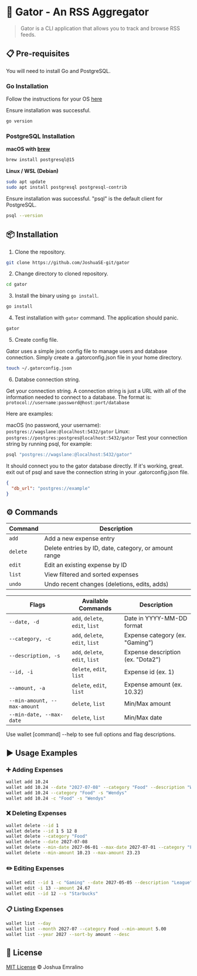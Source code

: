 # 🐊 Gator - An RSS Aggregator

> Gator is a CLI application that allows you to track and browse RSS feeds.

## 📋 Pre-requisites

You will need to install Go and PostgreSQL.

### Go Installation

Follow the instructions for your OS [here](https://go.dev/doc/install)

Ensure installation was successful.

```bash
go version
```

### PostgreSQL Installation

**macOS with [brew](https://brew.sh/)**

```bash
brew install postgresql@15
```

**Linux / WSL (Debian)**

```bash
sudo apt update
sudo apt install postgresql postgresql-contrib
```

Ensure installation was successful. "psql" is the default client for PostgreSQL.

```bash
psql --version
```

## 📦 Installation

1) Clone the repository.

```bash
git clone https://github.com/JoshuaSE-git/gator
```

2) Change directory to cloned repository.

```bash
cd gator
```

3) Install the binary using `go install`.

```bash
go install
```

4) Test installation with `gator` command.  The application should panic.

```bash
gator
```

5) Create config file.

Gator uses a simple json config file to manage users and database connection.  Simply create a .gatorconfig.json file in your home directory.

```bash
touch ~/.gatorconfig.json
```

6) Databse connection string.

Get your connection string. A connection string is just a URL with all of the information needed to connect to a database. The format is:
`protocol://username:password@host:port/database`

Here are examples:

macOS (no password, your username): `postgres://wagslane:@localhost:5432/gator`
Linux: `postgres://postgres:postgres@localhost:5432/gator`
Test your connection string by running psql, for example:

```bash
psql "postgres://wagslane:@localhost:5432/gator"
```

It should connect you to the gator database directly. If it's working, great. exit out of psql and save the connection string in your .gatorconfig.json file.

```json
{
  "db_url": "postgres://example"
}
```


## ⚙️ Commands

| Command  | Description                                           |
| -------- | ----------------------------------------------------- |
| `add`    | Add a new expense entry                               |
| `delete` | Delete entries by ID, date, category, or amount range |
| `edit`   | Edit an existing expense by ID                        |
| `list`   | View filtered and sorted expenses                     |
| `undo`   | Undo recent changes (deletions, edits, adds)          |

| Flags                        | Available Commands              | Description                       |
| ---------------------------- | ------------------------------- | --------------------------------- |
| `--date, -d`                 | `add`, `delete`, `edit`, `list` | Date in YYYY-MM-DD format         |
| `--category, -c`             | `add`, `delete`, `edit`, `list` | Expense category (ex. "Gaming")   |
| `--description, -s`          | `add`, `delete`, `edit`, `list` | Expense description (ex. "Dota2") |
| `--id, -i`                   | `delete`, `edit`, `list`        | Expense id (ex. 1)                |
| `--amount, -a`               | `delete`, `edit`, `list`        | Expense amount (ex. 10.32)        |
| `--min-amount, --max-amount` | `delete`, `list`                | Min/Max amount                    |
| `--min-date, --max-date`     | `delete`, `list`                | Min/Max date                      |

Use wallet [command] --help to see full options and flag descriptions.

## ▶️ Usage Examples

### ➕ Adding Expenses

```bash
wallet add 10.24
wallet add 10.24 --date "2027-07-08" --category "Food" --description "Wendys"
wallet add 10.24 --category "Food" -s "Wendys"
wallet add 10.24 -c "Food" -s "Wendys"
```

### ❌ Deleting Expenses

```bash
wallet delete --id 1 
wallet delete --id 1 5 12 8
wallet delete --category "Food"
wallet delete --date 2027-07-08
wallet delete --min-date 2027-06-01 --max-date 2027-07-01 --category "Food"
wallet delete --min-amount 10.23 --max-amount 23.23
```

### ✏️ Editing Expenses

```bash
wallet edit --id 1 -c "Gaming" --date 2027-05-05 --description "League"
wallet edit -i 13 --amount 24.67
wallet edit --id 12 --s "Starbucks"
```

### 📋 Listing Expenses

```bash
wallet list --day
wallet list --month 2027-07 --category Food --min-amount 5.00
wallet list --year 2027 --sort-by amount --desc
```

## 📄 License

[MIT License](https://github.com/JoshuaSE-git/wallet-watcher-cli/blob/main/LICENSE) © Joshua Emralino
